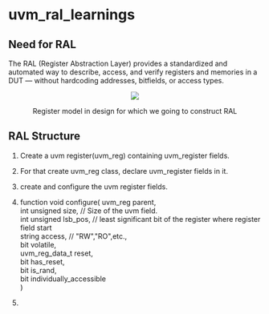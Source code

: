 # uvm_ral_learnings
## Need for RAL
The RAL (Register Abstraction Layer) provides a standardized and automated way to describe, access, and verify registers and memories in a DUT — without hardcoding addresses, bitfields, or access types.
<div align="center">
  <image src = "https://github.com/user-attachments/assets/97cca516-148c-4496-828d-bc1e6fa391a8">  
</div> 
<p align="center">
    Register model in design for which we going to construct RAL
</p> 

## RAL Structure
1.  Create a uvm register(uvm_reg) containing uvm_register fields.
2.  For that create uvm_reg class, declare uvm_register fields in it.
3.  create and configure the uvm register fields.
4.  function void configure(
        uvm_reg parent,  
        int unsigned size, // Size of the uvm field.   
        int unsigned lsb_pos, // least significant bit of the register where register field start  
        string access,  // "RW","RO",etc.,  
        bit volatile,  
        uvm_reg_data_t reset,  
        bit has_reset,  
        bit is_rand,  
        bit individually_accessible  
    )  

6.  
